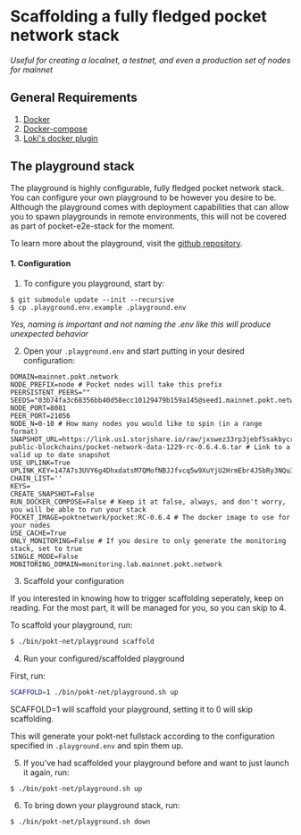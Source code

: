 # Scaffolding a fully fledged pocket network stack

_Useful for creating a localnet, a testnet, and even a production set of nodes for mainnet_

## **General Requirements**

1. [Docker](https://docker.io)
2. [Docker-compose](https://docs.docker.com/compose/)
3. [Loki's docker plugin](https://grafana.com/docs/loki/latest/clients/docker-driver/)

## The playground stack

The playground is highly configurable, fully fledged pocket network stack.
You can configure your own playground to be however you desire to be. Although the playground comes with deployment capabilities that can allow you to spawn playgrounds in remote environments, this will not be covered as part of pocket-e2e-stack for the moment.

To learn more about the playground, visit the [github repository](https://github.com/pokt-network/playground).

#### 1. Configuration

1. To configure you playground, start by:

```
$ git submodule update --init --recursive
$ cp .playground.env.example .playground.env
```

_Yes, naming is important and not naming the .env like this will produce unexpected behavior_

2. Open your `.playground.env` and start putting in your desired configuration:

```
DOMAIN=mainnet.pokt.network
NODE_PREFIX=node # Pocket nodes will take this prefix
PEERSISTENT_PEERS=""
SEEDS="03b74fa3c68356bb40d58ecc10129479b159a145@seed1.mainnet.pokt.network:20656,64c91701ea98440bc3674fdb9a99311461cdfd6f@seed2.mainnet.pokt.network:21061,0057ee693f3ce332c4ffcb499ede024c586ae37b@seed3.mainnet.pokt.network:22856"
NODE_PORT=8081
PEER_PORT=21056
NODE_N=0-10 # How many nodes you would like to spin (in a range format)
SNAPSHOT_URL=https://link.us1.storjshare.io/raw/jxswez33rp3jebf5sakbycrkksya/pocket-public-blockchains/pocket-network-data-1229-rc-0.6.4.6.tar # Link to a valid up to date snapshot
USE_UPLINK=True
UPLINK_KEY=147A7s3UVY6g4DhxdatsM7QMofNBJJfvcq5w9XuYjU2HrmEbr4JSbRy3NQu3mijqk7T8in1PYEAdcf11dd5yhJ4eDAn4UMppBgqcN49f2tHVcGhRV2McpvyTm4U22uXH35h14JA1YXiGdUFDss7ThTnFnPYY8uRTxmtG2UrdW9LZkmuJysNF1sU8anEGcZnGQuYWViAzVx2VwtYTrYQE5CXPQotB2rnGwFaUY9vVeTCKFC8yiwZLHxhPJdZaexrZPbBTaf1xvmuyarMchkxvbn8K7pLXfw7n2xGArJavvRK86Nj1SrRr5ws9ku9i24WbGddKWz4SNaZgUH63Wm65yK8m91kgeHLDhhhR
CHAIN_LIST=''
KEYS=
CREATE_SNAPSHOT=False
RUN_DOCKER_COMPOSE=False # Keep it at false, always, and don't worry, you will be able to run your stack
POCKET_IMAGE=poktnetwork/pocket:RC-0.6.4 # The docker image to use for your nodes
USE_CACHE=True
ONLY_MONITORING=False # If you desire to only generate the monitoring stack, set to true
SINGLE_MODE=False
MONITORING_DOMAIN=monitoring.lab.mainnet.pokt.network
```

3. Scaffold your configuration

If you interested in knowing how to trigger scaffolding seperately, keep on reading. For the most part, it will be managed for you, so you can skip to 4.

To scaffold your playground, run:

```bash
$ ./bin/pokt-net/playground scaffold
```

4. Run your configured/scaffolded playground

First, run:

```bash
SCAFFOLD=1 ./bin/pokt-net/playground.sh up
```

SCAFFOLD=1 will scaffold your playground, setting it to 0 will skip scaffolding.

This will generate your pokt-net fullstack according to the configuration specified in `.playground.env` and spin them up.

5. If you've had scaffolded your playground before and want to just launch it again, run:

```
$ ./bin/pokt-net/playground.sh up
```

6. To bring down your playground stack, run:

```bash
$ ./bin/pokt-net/playground.sh down
```
